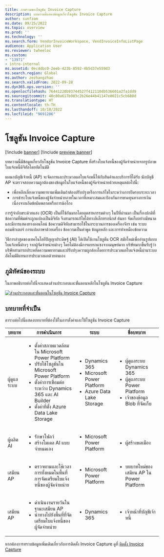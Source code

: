 ```yaml
---
title: ภาพรวมของโซลูชัน Invoice Capture
description: บทความนี้แสดงข้อมูลเกี่ยวโซลูชัน Invoice Capture
author: sunfzam
ms.date: 09/25/2022
ms.topic: overview
ms.prod: ''
ms.technology: ''
ms.search.form: VendorInvoiceWorkspace, VendInvoiceInfoListPage
audience: Application User
ms.reviewer: twheeloc
ms.custom:
- "13971"
- intro-internal
ms.assetid: 0ec4dbc0-2eeb-423b-8592-4b5d37e559d3
ms.search.region: Global
ms.author: zezhangzhao
ms.search.validFrom: 2022-09-28
ms.dyn365.ops.version: ''
ms.openlocfilehash: 76441220b93744527f412110db536601a2fa1dd9
ms.sourcegitcommit: 40c80a617b903c2b26e44b41147e0021c5cb680d
ms.translationtype: HT
ms.contentlocale: th-TH
ms.lasthandoff: 10/18/2022
ms.locfileid: "9691206"
---
```

# <a name="invoice-capture-solution"></a>โซลูชัน Invoice Capture

[!include [banner](../includes/banner.md)]
[!include [preview banner](../includes/preview-banner.md)]

บทความนี้มีข้อมูลเกี่ยวกับโซลูชัน Invoice Capture ที่สร้างใบแจ้งหนี้ของผู้จัดจำหน่ายจากรูปภาพใบแจ้งหนี้ดิจิทัลโดยอัตโนมัติ

แผนกบัญชีเจ้าหนี้ (AP) จะจัดการและประมวลผลใบแจ้งหนี้ให้กับสินค้าและบริการที่ได้รับ นักบัญชี AP จะตรวจสอบความถูกต้องของข้อมูลในใบแจ้งหนี้ของผู้จัดจำหน่ายด้วยเหตุผลต่อไปนี้:

- เพื่อหลีกเลี่ยงความพยายามเพิ่มเติมถ้าต้องปรับปรุงหรือการแก้ไขในระหว่างการปิดรอบระยะเวลา
- การชำระใบแจ้งหนี้ของผู้จัดจำหน่ายภายในเวลาที่เหมาะสมและป้องกันการขาดทุนทางการเงินเนื่องจากเกิดข้อผิดพลาดหรือการฉ้อโกง

การรู้จำอักขระด้วยแสง (OCR) เป็นที่ใช้กันมากโดยอุตสาหกรรมต่างๆ ในปีที่ผ่านมา เป็นเรื่องปกติที่ข้อความที่พิมพ์จะถูกแปลงเป็นดิจิทัล จึงสามารถแก้ไขได้ทางอิเล็กทรอนิกส์ ค้นหา จัดเก็บอย่างมีขนาดและมีการแสดงทางออนไลน์ ข้อความดิจิทัลสามารถใช้ในกระบวนการของเครื่องจักร เช่น ระบบคอมพิวเตอร์ การแปลภาษาด้วยเครื่อง ข้อความเป็นคำพูด ข้อมูลหลัก และการทำเหมืองข้อความ

วิธีการล่าสุดของเทคโนโลยีปัญญาประดิษฐ์ (AI) ได้เปิดใช้งานโซลูชัน OCR สมัยใหม่เพื่ออ่านรูปแบบใบแจ้งหนี้ต่างๆ จากผู้จัดจำหน่ายต่างๆ โดยไม่ต้องมีการแทรกแซงจากมนุษย์มาก บริษัทมากขึ้นรับรู้ว่าบริษัทสามารถประหยัดความพยายามและปรับปรุงความถูกต้องโดยการประมวลผลใบแจ้งหนี้ผ่านระบบอัตโนมัติแทนการประมวลผลด้วยตนเอง

## <a name="system-landscape"></a>ภูมิทัศน์ของระบบ

ในภาพอธิบายต่อไปนี้จะแสดงส่วนประกอบและขั้นตอนหลักในโซลูชัน Invoice Capture

[![ส่วนประกอบและขั้นตอนในโซลูชัน Invoice Capture](./media/Invoice-capture2.png)](./media/Invoice-capture2.png)

## <a name="required-roles"></a>บทบาทที่จำเป็น

ตารางต่อไปนี้แสดงบทบาทที่ต้องใช้ในการตั้งค่าและใช้โซลูชัน Invoice Capture

| บทบาท          | การดำเนินการ | ระบบ | ชื่อบทบาท |
|---------------|---------|---------|-----------|
| ผู้ดูแลระบบ | <ul><li>ตั้งค่าสภาพแวดล้อมใน Microsoft Power Platform</li><li>ปรับใช้โซลูชันใน Microsoft Power Platform</li><li>ตั้งค่าการเชื่อมต่อระหว่าง Dynamics 365 และ AI Builder</li><li>ตั้งค่าที่ตั้ง Azure Data Lake Storage</li></ul> | <ul><li>Dynamics 365</li><li>Microsoft Power Platform</li><li>Azure Data Lake Storage</li></ul> | <ul><li>ผู้ดูแลระบบ Dynamics 365</li><li>ผู้ดูแลระบบ Power Platform</li><li>เจ้าของข้อมูล Blob ที่จัดเก็บ</li></ul> |
| ผู้ผลิต AI      | <ul><li>รักษาโฟลว์</li><li>สร้างโมเดล AI แบบจำหนดเอง</li></ul> | <ul><li>Microsoft Power Platform</li></ul> | <ul><li>ผู้สร้างพลเมือง</li></ul> |
| เสมียน AP      | <ul><li>ตรวจทานและใช้เวลาการทั้งหมดในพื้นที่การจัดเตรียมใบแจ้งหนี้ของผู้จัดจำหน่าย</li><ul> | <ul><li>Microsoft Power Platform</li></ul> | <ul><li>บทบาทใหม่ของเสมียน AP ใน Power Platform</li></ul> |
| เสมียน AP      | <ul><li>ดําเนินงานรายวันในฐานะเสมียน AP</li><li>นําทางไปยังพื้นที่ที่จัดเตรียมใบแจ้งหนี้ของผู้จัดจำหน่าย</li></ul> | <ul><li>Dynamics 365</li></ul> | <ul><li>เจ้าหน้าที่บัญชีเจ้าหนี้</li></ul> |
  
หากต้องการทราบข้อมูลเพิ่มเติมเกี่ยวกับการติดตั้ง Invoice Capture ดูที่ [ติดตั้ง Invoice Capture](../accounts-payable/install-invoice-capture.md)  
